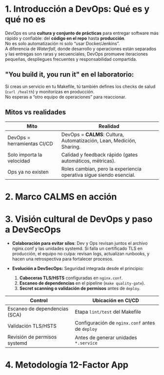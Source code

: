 # 1. Introducción a DevOps: Qué es y qué no es
DevOps es una **cultura y conjunto de prácticas** para entregar software más rápido y confiable: del **código en el repo** hasta **producción**.  
No es solo automatización ni solo “usar Docker/Jenkins”.  
A diferencia de *Waterfall*, donde desarrollo y operaciones están separados y las entregas son raras y secuenciales, DevOps promueve iteraciones pequeñas, despliegues frecuentes y responsabilidad compartida.  
## "You build it, you run it" en el laboratorio:
  Si creas un servicio en tu Makefile, tú también defines los checks de salud (`curl /health`) y monitorizas en producción.  
  No esperas a “otro equipo de operaciones” para reaccionar.

## Mitos vs realidades

| Mito                         | Realidad                                                                      |
|------------------------------|----------------------------------------------------------------------------|
| DevOps = herramientas CI/CD  | DevOps = **CALMS**: Cultura, Automatización, Lean, Medición, Sharing.    |
| Solo importa la velocidad    | Calidad y feedback rápido (gates automáticos, métricas).                  |
| Ops ya no existen            | Roles cambian, pero la experiencia operativa sigue siendo esencial.         |


# 2. Marco CALMS en acción


# 3. Visión cultural de DevOps y paso a DevSecOps
- **Colaboración para evitar silos**: Dev y Ops revisan juntos el archivo nginx.conf y las unidades systemd. Si falla un certificado TLS en producción, el equipo no culpa: revisan logs, actualizan runbooks, y hacen una retrospectiva para fortalecer procesos.

- **Evolución a DevSecOps:** Seguridad integrada desde el principio:
    1. **Cabeceras TLS/HSTS** configuradas en `nginx.conf`.
    2. **Escaneo de dependencias** en el pipeline (`make quality-gate`).
    3. **Secret scanning o validación de permisos** antes de `deploy`.

| Control                       | Ubicación en CI/CD                              |
| ----------------------------- | ----------------------------------------------- |
| Escaneo de dependencias (SCA) | Etapa `lint/test` del Makefile                  |
| Validación TLS/HSTS           | Configuración de `nginx.conf` antes de `deploy` |
| Revisión de permisos systemd  | Antes de generar unidades `*.service`           |


# 4. Metodología 12-Factor App
